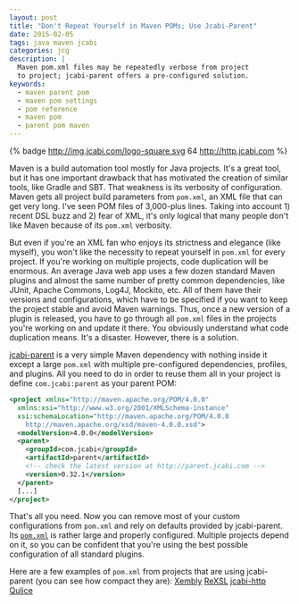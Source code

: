 ```yaml
---
layout: post
title: "Don't Repeat Yourself in Maven POMs; Use Jcabi-Parent"
date: 2015-02-05
tags: java maven jcabi
categories: jcg
description: |
  Maven pom.xml files may be repeatedly verbose from project
  to project; jcabi-parent offers a pre-configured solution.
keywords:
  - maven parent pom
  - maven pom settings
  - pom reference
  - maven pom
  - parent pom maven
---
```


{% badge http://img.jcabi.com/logo-square.svg 64 http://http.jcabi.com %}

Maven is a build automation tool mostly for Java projects. It's a great
tool, but it has one important drawback that has motivated the creation
of similar tools, like Gradle and SBT. That weakness is its verbosity of configuration.
Maven gets all project build parameters from `pom.xml`, an XML
file that can get very long. I've seen POM files of 3,000-plus lines.
Taking into account 1) recent DSL buzz and 2) fear of XML, it's
only logical that many people don't like Maven because of its `pom.xml` verbosity.

But even if you're an XML fan who enjoys its strictness and elegance
(like myself), you won't like the necessity to repeat yourself in `pom.xml`
for every project. If you're working on multiple projects, code duplication
will be enormous. An average Java web app uses a few dozen standard Maven plugins
and almost the same number of pretty common dependencies, like
JUnit, Apache Commons, Log4J, Mockito, etc. All of them have their versions
and configurations, which have to be specified if you want to keep
the project stable and avoid Maven warnings. Thus, once a new version
of a plugin is released, you have to go through all `pom.xml` files in
the projects you're working on and update it there. You obviously understand
what code duplication means. It's a disaster. However, there is a solution.

<!--more-->

[jcabi-parent](http://parent.jcabi.com) is a very simple Maven dependency
with nothing inside it except a large `pom.xml` with multiple pre-configured
dependencies, profiles, and plugins. All you need to do in order to reuse them
all in your project is define `com.jcabi:parent` as your parent POM:

```xml
<project xmlns="http://maven.apache.org/POM/4.0.0"
  xmlns:xsi="http://www.w3.org/2001/XMLSchema-instance"
  xsi:schemaLocation="http://maven.apache.org/POM/4.0.0
    http://maven.apache.org/xsd/maven-4.0.0.xsd">
  <modelVersion>4.0.0</modelVersion>
  <parent>
    <groupId>com.jcabi</groupId>
    <artifactId>parent</artifactId>
    <!-- check the latest version at http://parent.jcabi.com -->
    <version>0.32.1</version>
  </parent>
  [...]
</project>
```

That's all you need. Now you can remove most of your custom configurations
from `pom.xml` and rely on defaults provided by jcabi-parent. Its
[`pom.xml`](https://github.com/jcabi/jcabi-parent/blob/master/pom.xml)
is rather large and properly configured. Multiple projects depend on it, so you
can be confident that you're using the best possible configuration of
all standard plugins.

Here are a few examples of `pom.xml` from projects that are using
jcabi-parent (you can see how compact they are):
[Xembly](https://github.com/yegor256/xembly/blob/master/pom.xml)
[ReXSL](https://github.com/yegor256/rexsl/blob/master/pom.xml)
[jcabi-http](https://github.com/jcabi/jcabi-http/blob/master/pom.xml)
[Qulice](https://github.com/teamed/qulice/blob/master/pom.xml)
